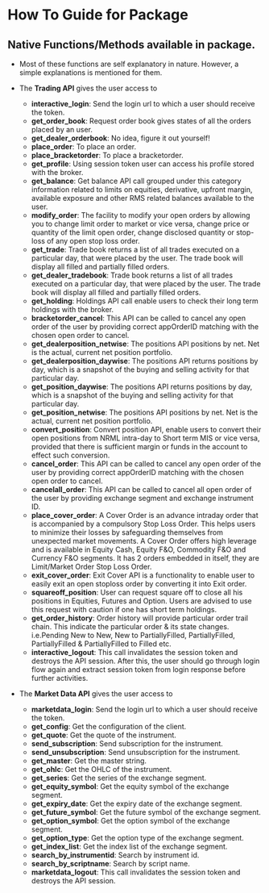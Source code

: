 # How To Guide for Package

## Native Functions/Methods available in package.
* Most of these functions are self explanatory in nature. However, a simple explanations is mentioned for them.
*  The __Trading API__ gives the user access to 
      *  __interactive_login__: Send the login url to which a user should receive the token.
      *  __get_order_book__: Request order book gives states of all the orders placed by an user.
      *  __get_dealer_orderbook__: No idea, figure it out yourself!
      *  __place_order__: To place an order.
      *  __place_bracketorder__: To place a bracketorder.
      *  __get_profile__: Using session token user can access his profile stored with the broker.
      *  __get_balance__: Get balance API call grouped under this category information related to limits on equities, derivative, upfront margin, available exposure and other RMS related balances available to the user.
      *  __modify_order__: The facility to modify your open orders by allowing you to change limit order to market or vice versa, change price or quantity of the limit open order, change disclosed quantity or stop-loss of any open stop loss order.
      *  __get_trade__: Trade book returns a list of all trades executed on a particular day, that were placed by the user. The trade book will display all filled and partially filled orders.
      *  __get_dealer_tradebook__: Trade book returns a list of all trades executed on a particular day, that were placed by the user. The trade book will display all filled and partially filled orders.
      *  __get_holding__: Holdings API call enable users to check their long term holdings with the broker.
      *  __bracketorder_cancel__: This API can be called to cancel any open order of the user by providing correct appOrderID matching with the chosen open order to cancel.
      *  __get_dealerposition_netwise__: The positions API positions by net. Net is the actual, current net position portfolio.
      *  __get_dealerposition_daywise__: The positions API returns positions by day, which is a snapshot of the buying and selling activity for that particular day.
      *  __get_position_daywise__: The positions API returns positions by day, which is a snapshot of the buying and selling activity for that particular day.
      *  __get_position_netwise__: The positions API positions by net. Net is the actual, current net position portfolio.
      *  __convert_position__: Convert position API, enable users to convert their open positions from NRML intra-day to Short term MIS or vice versa, provided that there is sufficient margin or funds in the account to effect such conversion.
      *  __cancel_order__: This API can be called to cancel any open order of the user by providing correct appOrderID matching with the chosen open order to cancel.
      *  __cancelall_order__: This API can be called to cancel all open order of the user by providing exchange segment and exchange instrument ID.
      *  __place_cover_order__: A Cover Order is an advance intraday order that is accompanied by a compulsory Stop Loss Order. This helps users to minimize their losses by safeguarding themselves from unexpected market movements. A Cover Order offers high leverage and is available in Equity Cash, Equity F&O, Commodity F&O and Currency F&O segments. It has 2 orders embedded in itself, they are Limit/Market Order Stop Loss Order.
      *  __exit_cover_order__: Exit Cover API is a functionality to enable user to easily exit an open stoploss order by converting it into Exit order.
      *  __squareoff_position__: User can request square off to close all his positions in Equities, Futures and Option. Users are advised to use this request with caution if one has short term holdings.
      *  __get_order_history__: Order history will provide particular order trail chain. This indicate the particular order & its state changes. i.e.Pending New to New, New to PartiallyFilled, PartiallyFilled, PartiallyFilled & PartiallyFilled to Filled etc.
      *  __interactive_logout__: This call invalidates the session token and destroys the API session. After this, the user should go through login flow again and extract session token from login response before further activities.

*  The __Market Data API__ gives the user access to 
      *  __marketdata_login__: Send the login url to which a user should receive the token.
      *  __get_config__: Get the configuration of the client.
      *  __get_quote__: Get the quote of the instrument.
      *  __send_subscription__: Send subscription for the instrument.
      *  __send_unsubscription__: Send unsubscription for the instrument.
      *  __get_master__: Get the master string.
      *  __get_ohlc__: Get the OHLC of the instrument.
      *  __get_series__: Get the series of the exchange segment.
      *  __get_equity_symbol__: Get the equity symbol of the exchange segment.
      *  __get_expiry_date__: Get the expiry date of the exchange segment.
      *  __get_future_symbol__: Get the future symbol of the exchange segment.
      *  __get_option_symbol__: Get the option symbol of the exchange segment.
      *  __get_option_type__: Get the option type of the exchange segment.
      *  __get_index_list__: Get the index list of the exchange segment.
      *  __search_by_instrumentid__: Search by instrument id.
      *  __search_by_scriptname__: Search by script name.
      *  __marketdata_logout__: This call invalidates the session token and destroys the API session.
